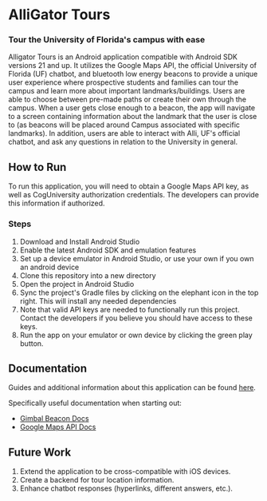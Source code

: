 # AlliGator Tours



### Tour the University of Florida's campus with ease 

Alligator Tours is an Android application compatible with Android SDK versions 21 and up. It utilizes the Google Maps API, the official University of Florida (UF) chatbot, and bluetooth low energy beacons to provide a unique user experience where prospective students and families can tour the campus and learn more about important landmarks/buildings. Users are able to choose between pre-made paths or create their own through the campus. When a user gets close enough to a beacon, the app will navigate to a screen containing information about the landmark that the user is close to (as beacons will be placed around Campus associated with specific landmarks). In addition, users are able to interact with Alli, UF's official chatbot, and ask any questions in relation to the University in general.

## How to Run
To run this application, you will need to obtain a Google Maps API key, as well as CogUniversity authorization credentials. The developers can provide this information if authorized.
### Steps
<ol>
<li>Download and Install Android Studio</li>
<li>Enable the latest Android SDK and emulation features</li>
<li>Set up a device emulator in Android Studio, or use your own if you own an android device</li>
<li>Clone this repository into a new directory</li>
<li>Open the project in Android Studio</li>
<li>Sync the project's Gradle files by clicking on the elephant icon in the top right. This will install any needed dependencies</li>
<li>Note that valid API keys are needed to functionally run this project. Contact the developers if you believe you should have access to these keys.</li>
<li>Run the app on your emulator or own device by clicking the green play button.</li>
</ol>

## Documentation 

Guides and additional information about this application can be found [here](https://github.com/ChrisCJFern/AlliGators/blob/main/documentation/productionrelease.md).

Specifically useful documentation when starting out:

- [Gimbal Beacon Docs](https://docs.gimbal.com/android/v4/devguide.html)
- [Google Maps API Docs](https://developers.google.com/maps/documentation)


## Future Work
<ol>
  <li>Extend the application to be cross-compatible with iOS devices.</li>
  <li>Create a backend for tour location information.</li>
  <li>Enhance chatbot responses (hyperlinks, different answers, etc.).</li>
</ol>

